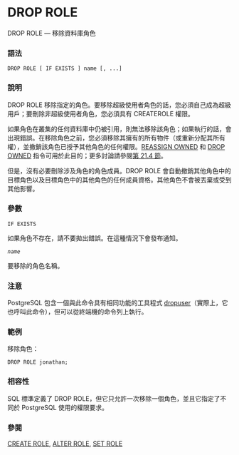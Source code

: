 # DROP ROLE

DROP ROLE — 移除資料庫角色

### 語法

```text
DROP ROLE [ IF EXISTS ] name [, ...]
```

### 說明

DROP ROLE 移除指定的角色。要移除超級使用者角色的話，您必須自己成為超級用戶；要刪除非超級使用者角色，您必須具有 CREATEROLE 權限。

如果角色在叢集的任何資料庫中仍被引用，則無法移除該角色；如果執行的話，會出現錯誤。在移除角色之前，您必須移除其擁有的所有物件（或重新分配其所有權），並撤銷該角色已授予其他角色的任何權限。[REASSIGN OWNED](reassign-owned.md) 和 [DROP OWNED](drop-owned.md) 指令可用於此目的；更多討論請參閱[第 21.4 節](../../server-administration/21.-zi-liao-ku-jiao-se/21.4.-yi-chu-jiao-se.md)。

但是，沒有必要刪除涉及角色的角色成員。DROP ROLE 會自動撤銷其他角色中的目標角色以及目標角色中的其他角色的任何成員資格。其他角色不會被丟棄或受到其他影響。

### 參數

`IF EXISTS`

如果角色不存在，請不要拋出錯誤。在這種情況下會發布通知。

_`name`_

要移除的角色名稱。

### 注意

PostgreSQL 包含一個與此命令具有相同功能的工具程式 [dropuser](../ii.-postgresql-yong-hu-duan-gong-ju/dropuser.md)（實際上，它也呼叫此命令），但可以從終端機的命令列上執行。

### 範例

移除角色：

```text
DROP ROLE jonathan;
```

### 相容性

SQL 標準定義了 DROP ROLE，但它只允許一次移除一個角色，並且它指定了不同於 PostgreSQL 使用的權限要求。

### 參閱

[CREATE ROLE](create-role.md), [ALTER ROLE](alter-role.md), [SET ROLE](set-role.md)

